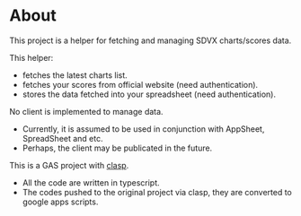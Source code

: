 # About
This project is a helper for fetching and managing SDVX charts/scores data.

This helper:
- fetches the latest charts list.
- fetches your scores from official website (need authentication).
- stores the data fetched into your spreadsheet (need authentication).

No client is implemented to manage data.
- Currently, it is assumed to be used in conjunction with AppSheet, SpreadSheet and etc.
- Perhaps, the client may be publicated in the future.

This is a GAS project with [clasp](https://github.com/google/clasp).
- All the code are written in typescript.
- The codes pushed to the original project via clasp, they are converted to google apps scripts.
